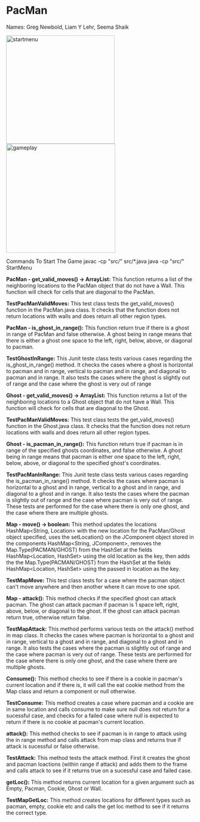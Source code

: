 # PacMan 

Names: Greg Newbold, Liam Y Lehr, Seema Shaik


<img width="290" alt="startmenu" src="https://user-images.githubusercontent.com/69174560/136595325-8ea13a3c-1f7d-4060-ab74-b982f735516e.PNG">


<img width="292" alt="gameplay" src="https://user-images.githubusercontent.com/69174560/136595346-7378fb1c-3870-4dc5-97e6-f9c22d01fb79.PNG">


Commands To Start The Game 
javac -cp "src/" src/*.java
java -cp "src/" StartMenu  


**PacMan - get_valid_moves() -> ArrayList<Location>:** This function returns a list of the neighboring locations to the PacMan object that do not have a Wall. This function will check for cells that are diagonal to the PacMan.
  
**TestPacManValidMoves:** This test class tests the get_valid_moves() function in the PacMan.java class. It checks that the function does not return locations with walls and does return all other region types.
  
**PacMan - is_ghost_in_range():** This function return true if there is a ghost in range of PacMan and false otherwise. A ghost being in range means that there is either a ghost one space to the left, right, below, above, or diagonal to pacman.

**TestGhostInRange:** This Junit teste class tests various cases regarding the is_ghost_in_range() method. It checks the cases where a ghost is horizontal to pacman and in range, vertical to pacman and in range, and diagonal to pacman and in range. It also tests the cases where the ghost is slightly out of range and the case where the ghost is very out of range 

**Ghost - get_valid_moves() -> ArrayList<Location>:** This function returns a list of the neighboring locations to a Ghost object that do not have a Wall. This function will check for cells that are diagonal to the Ghost.
  
**TestPacManValidMoves:** This test class tests the get_valid_moves() function in the Ghost.java class. It checks that the function does not return locations with walls and does return all other region types.
 
**Ghost - is_pacman_in_range():** This function return true if pacman is in range of the specified ghosts coordinates, and false otherwise. A ghost being in range means that pacman is either one space to the left, right, below, above, or diagonal to the specified ghost's coordinates.

**TestPacManInRange:** This Junit teste class tests various cases regarding the is_pacman_in_range() method. It checks the cases where pacman is horizontal to a ghost and in range, vertical to a ghost and in range, and diagonal to a ghost and in range. It also tests the cases where the pacman is slightly out of range and the case where pacman is very out of range. These tests are performed for the case where there is only one ghost, and the case where there are multiple ghosts. 

**Map - move() -> boolean:** This method updates the locations HashMap<String, Location> with the new location for the PacMan/Ghost object specified, uses the setLocation() on the JComponent object stored in the components HashMap<String, JComponent>, removes the Map.Type(PACMAN/GHOST) from the HashSet<Type> at the fields HashMap<Location, HashSet<Type>> using the old location as the key, then adds the the Map.Type(PACMAN/GHOST) from the HashSet<Type> at the fields HashMap<Location, HashSet<Type>> using the passed in location as the key.
  
**TestMapMove:** This test class tests for a case where the pacman object can't move anywhere and then another where it can move to one spot.

**Map - attack():** This method checks if the specified ghost can attack pacman. The ghost can attack pacman if pacman is 1 space left, right, above, below, or diagonal to the ghost. If the ghost can attack pacman return true, otherwise return false. 

**TestMapAttack:** This method performs various tests on the attack() method in map class. It checks the cases where pacman is horizontal to a ghost and in range, vertical to a ghost and in range, and diagonal to a ghost and in range. It also tests the cases where the pacman is slightly out of range and the case where pacman is very out of range. These tests are performed for the case where there is only one ghost, and the case where there are multiple ghosts. 
  
**Consume():** This method checks to see if there is a cookie in pacman's current location and if there is, it will call the eat cookie method from the Map class and return a component or null otherwise. 

**TestConsume:** This method creates a case where pacman and a cookie are in same location and calls consume to make sure null does not return for a sucessful case, and checks for a failed case where null is expected to return if there is no cookie at pacman's current location.
  
**attack():** This method checks to see if pacman is in range to attack using the in range method and calls attack from map class and returns true if attack is sucessful or false otherwise.

**TestAttack:** This method tests the attack method. First it creates the ghost and pacman loactions (within range if attack) and adds them to the frame and calls attack to see if it returns true on a sucessful case and failed case.
  
**getLoc():** This method returns current location for a given argument such as Empty, Pacman, Cookie, Ghost or Wall.
  
**TestMapGetLoc:** This method creates locations for different types such as pacman, empty, cookie etc and calls the get loc method to see if it returns the correct type. 
  

